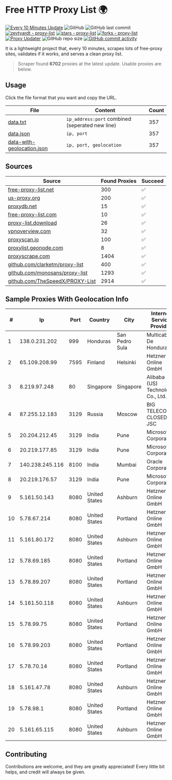 
# Free HTTP Proxy List 🌍

[![Every 10 Minutes Update](https://github.com/mertguvencli/http-proxy-list/actions/workflows/main.yml/badge.svg?branch=main)](https://github.com/mertguvencli/http-proxy-list/actions/workflows/main.yml)
![GitHub](https://img.shields.io/github/license/mertguvencli/http-proxy-list)
![GitHub last commit](https://img.shields.io/github/last-commit/mertguvencli/http-proxy-list)
[![zevtyardt - proxy-list](https://img.shields.io/static/v1?label=zevtyardt&message=proxy-list&color=blue&logo=github)](https://github.com/zevtyardt/proxy-list "Go to GitHub repo")
[![stars - proxy-list](https://img.shields.io/github/stars/zevtyardt/proxy-list?style=social)](https://github.com/zevtyardt/proxy-list)
[![forks - proxy-list](https://img.shields.io/github/forks/zevtyardt/proxy-list?style=social)](https://github.com/zevtyardt/proxy-list)
[![Proxy Updater](https://github.com/zevtyardt/proxy-list/workflows/Proxy%20Updater/badge.svg)](https://github.com/zevtyardt/proxy-list/actions?query=workflow:"Proxy+Updater")
![GitHub repo size](https://img.shields.io/github/repo-size/zevtyardt/proxy-list)
[![GitHub commit activity](https://img.shields.io/github/commit-activity/m/zevtyardt/proxy-list?logo=commits)](https://github.com/zevtyardt/proxy-list/commits/main)

It is a lightweight project that, every 10 minutes, scrapes lots of free-proxy sites, validates if it works, and serves a clean proxy list.

> Scraper found **6702** proxies at the latest update. Usable proxies are below.

## Usage

Click the file format that you want and copy the URL.

|File|Content|Count|
|----|-------|-----|
|[data.txt](https://raw.githubusercontent.com/mertguvencli/http-proxy-list/main/proxy-list/data.txt)|`ip_address:port` combined (seperated new line)|357|
|[data.json](https://raw.githubusercontent.com/mertguvencli/http-proxy-list/main/proxy-list/data.json)|`ip, port`|357|
|[data-with-geolocation.json](https://raw.githubusercontent.com/mertguvencli/http-proxy-list/main/proxy-list/data-with-geolocation.json)|`ip, port, geolocation`|357|

## Sources

|Source|Found Proxies|Succeed|
|------|-------------|-------|
|[free-proxy-list.net](https://free-proxy-list.net)|300|✅|
|[us-proxy.org](https://www.us-proxy.org)|200|✅|
|[proxydb.net](http://proxydb.net)|15|✅|
|[free-proxy-list.com](https://free-proxy-list.com/?page=&port=&type%5B%5D=http&type%5B%5D=https&up_time=0&search=Search)|10|✅|
|[proxy-list.download](https://www.proxy-list.download/HTTP)|26|✅|
|[vpnoverview.com](https://vpnoverview.com/privacy/anonymous-browsing/free-proxy-servers)|32|✅|
|[proxyscan.io](https://www.proxyscan.io)|100|✅|
|[proxylist.geonode.com](https://proxylist.geonode.com/api/proxy-list?limit=300&page=1&sort_by=lastChecked&sort_type=desc&protocols=http,https)|8|✅|
|[proxyscrape.com](https://api.proxyscrape.com/v2/?request=displayproxies&protocol=http&timeout=10000&country=all&ssl=all&anonymity=all)|1404|✅|
|[github.com/clarketm/proxy-list](https://raw.githubusercontent.com/clarketm/proxy-list/master/proxy-list-raw.txt)|400|✅|
|[github.com/monosans/proxy-list](https://raw.githubusercontent.com/monosans/proxy-list/main/proxies/http.txt)|1293|✅|
|[github.com/TheSpeedX/PROXY-List](https://raw.githubusercontent.com/TheSpeedX/PROXY-List/master/http.txt)|2914|✅|


## Sample Proxies With Geolocation Info

|#|Ip|Port|Country|City|Internet Service Provider|
|-|--|----|-------|----|-------------------------|
|1|138.0.231.202|999|Honduras|San Pedro Sula|Multicable De Honduras|
|2|65.109.208.99|7595|Finland|Helsinki|Hetzner Online GmbH|
|3|8.219.97.248|80|Singapore|Singapore|Alibaba (US) Technology Co., Ltd.|
|4|87.255.12.183|3129|Russia|Moscow|BIG TELECOM CLOSED JSC|
|5|20.204.212.45|3129|India|Pune|Microsoft Corporation|
|6|20.219.177.85|3129|India|Pune|Microsoft Corporation|
|7|140.238.245.116|8100|India|Mumbai|Oracle Corporation|
|8|20.219.176.57|3129|India|Pune|Microsoft Corporation|
|9|5.161.50.143|8080|United States|Ashburn|Hetzner Online GmbH|
|10|5.78.67.214|8080|United States|Portland|Hetzner Online GmbH|
|11|5.161.80.172|8080|United States|Ashburn|Hetzner Online GmbH|
|12|5.78.69.185|8080|United States|Portland|Hetzner Online GmbH|
|13|5.78.89.207|8080|United States|Portland|Hetzner Online GmbH|
|14|5.161.50.118|8080|United States|Ashburn|Hetzner Online GmbH|
|15|5.78.99.75|8080|United States|Portland|Hetzner Online GmbH|
|16|5.78.99.203|8080|United States|Portland|Hetzner Online GmbH|
|17|5.78.70.14|8080|United States|Portland|Hetzner Online GmbH|
|18|5.161.47.78|8080|United States|Ashburn|Hetzner Online GmbH|
|19|5.78.98.1|8080|United States|Portland|Hetzner Online GmbH|
|20|5.161.65.115|8080|United States|Ashburn|Hetzner Online GmbH|



## Contributing

Contributions are welcome, and they are greatly appreciated! Every
little bit helps, and credit will always be given.

